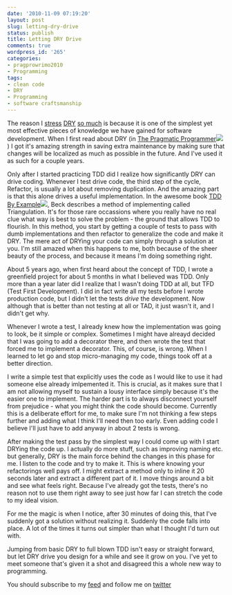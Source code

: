 ```yaml
---
date: '2010-11-09 07:19:20'
layout: post
slug: letting-dry-drive
status: publish
title: Letting DRY Drive
comments: true
wordpress_id: '265'
categories:
- pragprowrimo2010
- Programming
tags:
- clean code
- DRY
- Programming
- software craftsmanship
---
```


The reason I [stress](http://www.codelord.net/2010/11/02/short-intro-to-dry/) [DRY](http://www.codelord.net/2010/11/03/taking-dry-further/) [so much](http://www.codelord.net/2010/11/04/dry-dont-get-trigger-happy/) is because it is one of the simplest yet most effective pieces of knowledge we have gained for software development. When I first read about DRY (in [The Pragmatic Programmer](http://www.amazon.com/gp/product/020161622X?ie=UTF8&tag=thcodu02-20&linkCode=as2&camp=1789&creative=9325&creativeASIN=020161622X)![](http://www.assoc-amazon.com/e/ir?t=thcodu02-20&l=as2&o=1&a=020161622X)) I got it's amazing strength in saving extra maintenance by making sure that changes will be localized as much as possible in the future. And I've used it as such for a couple years.

Only after I started practicing TDD did I realize how significantly DRY can drive coding. Whenever I test drive code, the third step of the cycle, Refactor, is usually a lot about removing duplication. And the amazing part is that this alone drives a useful implementation. In the awesome book [TDD By Example](http://www.amazon.com/gp/product/0321146530?ie=UTF8&tag=thcodu02-20&linkCode=as2&camp=1789&creative=9325&creativeASIN=0321146530)![](http://www.assoc-amazon.com/e/ir?t=thcodu02-20&l=as2&o=1&a=0321146530), Beck describes a method of implementing called Triangulation. It's for those rare occassions where you really have no real clue what way is best to solve the problem - the ground that allows TDD to flourish. In this method, you start by getting a couple of tests to pass with dumb implementations and then refactor to generalize the code and make it DRY. The mere act of DRYing your code can simply through a solution at you. I'm still amazed when this happens to me, both because of the sheer beauty of the process, and because it means I'm doing something right.

About 5 years ago, when first heard about the concept of TDD, I wrote a greenfield project for about 5 months in what I believed was TDD. Only more than a year later did I realize that I wasn't doing TDD at all, but TFD (Test First Development). I did in fact write all my tests before I wrote production code, but I didn't let the tests _drive_ the development. Now although that is better than not testing at all or TAD, it just wasn't it, and I didn't get why.

Whenever I wrote a test, I already knew how the implementation was going to look, be it simple or complex. Sometimes I might have alreayd decided that I was going to add a decorator there, and then wrote the test that forced me to implement a decorator. This, of course, is wrong. When I learned to let go and stop micro-managing my code, things took off at a better direction.

I write a simple test that explicitly uses the code as I would like to use it had someone else already imlpemented it. This is crucial, as it makes sure that I am not allowing myself to sustain a lousy interface simply because it's the easier one to implement. The harder part is to always disconnect yourself from prejudice - what you might think the code should become. Currently this is a deliberate effort for me, to make sure I'm not thinking a few steps further and adding what I think I'll need then too early. Even adding code I believe I'll just have to add anyway in about 2 tests is wrong.

After making the test pass by the simplest way I could come up with I start DRYing the code up. I actually do more stuff, such as improving naming etc. but generally, DRY is the main force behind the changes in this phase for me. I listen to the code and try to make it. This is where knowing your refactorings well pays off. I might extract a method only to inline it 20 seconds later and extract a different part of it. I move things around a bit and see what feels right. Because I've already got the tests, there's no reason not to use them right away to see just how far I can stretch the code to my ideal vision.

For me the magic is when I notice, after 30 minutes of doing this, that I've suddenly got a solution without realizing it. Suddenly the code falls into place. A lot of the times it turns out simpler than what I thought I'd turn out with.

Jumping from basic DRY to full blown TDD isn't easy or straight forward, but let DRY drive you design for a while and see it grow on you. I've yet to meet someone that's given it a shot and disagreed this a whole new way to programming.


You should subscribe to my [feed](http://feeds.feedburner.com/TheCodeDump) and follow me on [twitter](http://twitter.com/avivby)

